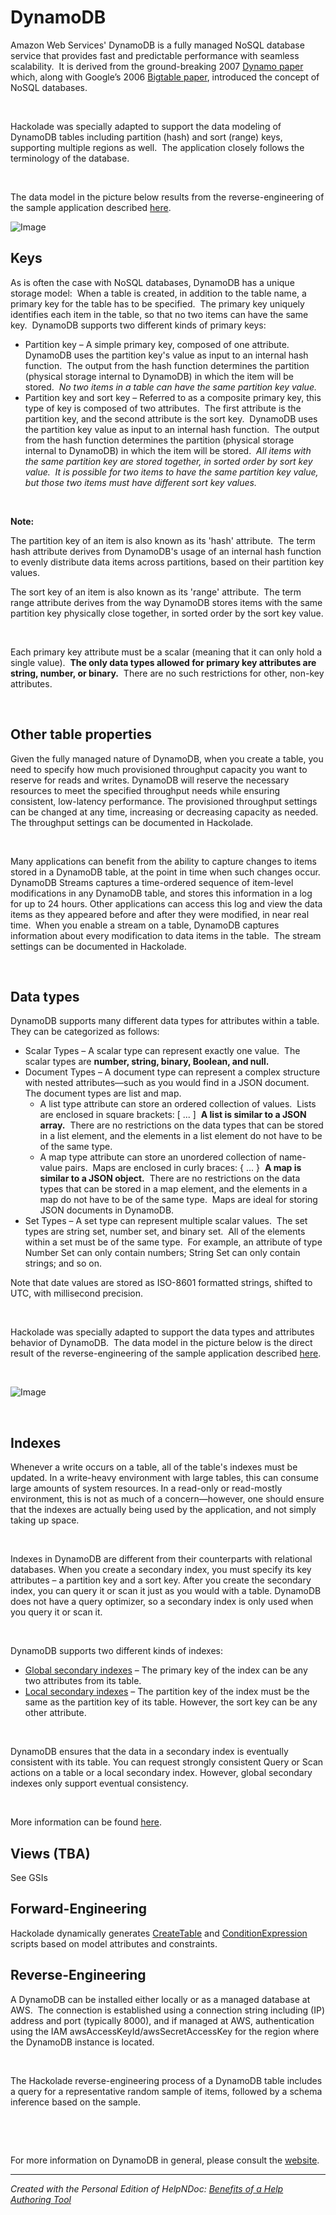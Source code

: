 # DynamoDB

Amazon Web Services' DynamoDB is a fully managed NoSQL database service that provides fast and predictable performance with seamless scalability.&nbsp; It is derived from the ground-breaking 2007 [Dynamo paper](<http://www.allthingsdistributed.com/files/amazon-dynamo-sosp2007.pdf> "target=\"\_blank\"") which, along with Google’s 2006 [Bigtable paper](<http://static.googleusercontent.com/media/research.google.com/en//archive/bigtable-osdi06.pdf> "target=\"\_blank\""), introduced the concept of NoSQL databases.

&nbsp;

Hackolade was specially adapted to support the data modeling of DynamoDB tables including partition (hash) and sort (range) keys, supporting multiple regions as well.&nbsp; The application closely follows the terminology of the database.

&nbsp;

The data model in the picture below results from the reverse-engineering of the sample application described [here](<http://docs.aws.amazon.com/amazondynamodb/latest/developerguide/SampleData.CreateTables.html> "target=\"\_blank\"").

![Image](<lib/DynamoDB%20workspace.png>)

## Keys ##

As is often the case with NoSQL databases, DynamoDB has a unique storage model:&nbsp; When a table is created, in addition to the table name, a primary key for the table has to be specified.&nbsp; The primary key uniquely identifies each item in the table, so that no two items can have the same key.&nbsp; DynamoDB supports two different kinds of primary keys:

* Partition key – A simple primary key, composed of one attribute.&nbsp; DynamoDB uses the partition key's value as input to an internal hash function.&nbsp; The output from the hash function determines the partition (physical storage internal to DynamoDB) in which the item will be stored.&nbsp; *No two items in a table can have the same partition key value.*
* Partition key and sort key – Referred to as a composite primary key, this type of key is composed of two attributes.&nbsp; The first attribute is the partition key, and the second attribute is the sort key.&nbsp; DynamoDB uses the partition key value as input to an internal hash function.&nbsp; The output from the hash function determines the partition (physical storage internal to DynamoDB) in which the item will be stored.&nbsp; *All items with the same partition key are stored together, in sorted order by sort key value.&nbsp; It is possible for two items to have the same partition key value, but those two items must have different sort key values.*

&nbsp;

**Note:**

The partition key of an item is also known as its 'hash' attribute.&nbsp; The term hash attribute derives from DynamoDB's usage of an internal hash function to evenly distribute data items across partitions, based on their partition key values.

The sort key of an item is also known as its 'range' attribute.&nbsp; The term range attribute derives from the way DynamoDB stores items with the same partition key physically close together, in sorted order by the sort key value.

&nbsp;

Each primary key attribute must be a scalar (meaning that it can only hold a single value).&nbsp; **The only data types allowed for primary key attributes are string, number, or binary.**&nbsp; There are no such restrictions for other, non-key attributes.

&nbsp;

## Other table properties ##

Given the fully managed nature of DynamoDB, when you create a table, you need to specify how much provisioned throughput capacity you want to reserve for reads and writes. DynamoDB will reserve the necessary resources to meet the specified throughput needs while ensuring consistent, low-latency performance. The provisioned throughput settings can be changed at any time, increasing or decreasing capacity as needed.&nbsp; The throughput settings can be documented in Hackolade.

&nbsp;

Many applications can benefit from the ability to capture changes to items stored in a DynamoDB table, at the point in time when such changes occur.&nbsp; DynamoDB Streams captures a time-ordered sequence of item-level modifications in any DynamoDB table, and stores this information in a log for up to 24 hours. Other applications can access this log and view the data items as they appeared before and after they were modified, in near real time.&nbsp; When you enable a stream on a table, DynamoDB captures information about every modification to data items in the table.&nbsp; The stream settings can be documented in Hackolade.

&nbsp;

## Data types ##

DynamoDB supports many different data types for attributes within a table.&nbsp; They can be categorized as follows:

* Scalar Types – A scalar type can represent exactly one value.&nbsp; The scalar types are **number, string, binary, Boolean, and null.**
* Document Types – A document type can represent a complex structure with nested attributes—such as you would find in a JSON document.&nbsp; The document types are list and map.
  * A list type attribute can store an ordered collection of values.&nbsp; Lists are enclosed in square brackets: \[ ... \]&nbsp; **A list is similar to a JSON array.**&nbsp; There are no restrictions on the data types that can be stored in a list element, and the elements in a list element do not have to be of the same type.
  * A map type attribute can store an unordered collection of name-value pairs.&nbsp; Maps are enclosed in curly braces: { ... }&nbsp; **A map is similar to a JSON object.**&nbsp; There are no restrictions on the data types that can be stored in a map element, and the elements in a map do not have to be of the same type.&nbsp; Maps are ideal for storing JSON documents in DynamoDB.&nbsp;
* Set Types – A set type can represent multiple scalar values.&nbsp; The set types are string set, number set, and binary set.&nbsp; All of the elements within a set must be of the same type.&nbsp; For example, an attribute of type Number Set can only contain numbers; String Set can only contain strings; and so on.

Note that date values are stored as ISO-8601 formatted strings, shifted to UTC, with millisecond precision.

&nbsp;

Hackolade was specially adapted to support the data types and attributes behavior of DynamoDB.&nbsp; The data model in the picture below is the direct result of the reverse-engineering of the sample application described [here](<http://docs.aws.amazon.com/amazondynamodb/latest/gettingstartedguide/GettingStarted.NodeJs.01.html> "target=\"\_blank\"").&nbsp;

&nbsp;

![Image](<lib/DynamoDB%20DTD.png>)

&nbsp;

## Indexes ##

Whenever a write occurs on a table, all of the table's indexes must be updated. In a write-heavy environment with large tables, this can consume large amounts of system resources. In a read-only or read-mostly environment, this is not as much of a concern—however, one should ensure that the indexes are actually being used by the application, and not simply taking up space.

&nbsp;

Indexes in DynamoDB are different from their counterparts with relational databases. When you create a secondary index, you must specify its key attributes – a partition key and a sort key. After you create the secondary index, you can query it or scan it just as you would with a table. DynamoDB does not have a query optimizer, so a secondary index is only used when you query it or scan it.

&nbsp;

DynamoDB supports two different kinds of indexes:

* [Global secondary indexes](<http://docs.aws.amazon.com/amazondynamodb/latest/developerguide/GSI.html> "target=\"\_blank\"") – The primary key of the index can be any two attributes from its table.
* [Local secondary indexes](<http://docs.aws.amazon.com/amazondynamodb/latest/developerguide/LSI.html> "target=\"\_blank\"") – The partition key of the index must be the same as the partition key of its table. However, the sort key can be any other attribute.

&nbsp;

DynamoDB ensures that the data in a secondary index is eventually consistent with its table. You can request strongly consistent Query or Scan actions on a table or a local secondary index. However, global secondary indexes only support eventual consistency.

&nbsp;

More information can be found [here](<http://docs.aws.amazon.com/amazondynamodb/latest/developerguide/SecondaryIndexes.html> "target=\"\_blank\"").

## Views (TBA) ##

See GSIs

## Forward-Engineering ##

Hackolade dynamically generates [CreateTable](<http://docs.aws.amazon.com/amazondynamodb/latest/APIReference/API\_CreateTable.html> "target=\"\_blank\"") and [ConditionExpression](<http://docs.aws.amazon.com/amazondynamodb/latest/developerguide/Expressions.SpecifyingConditions.html> "target=\"\_blank\"") scripts based on model attributes and constraints. &nbsp;

## Reverse-Engineering ##

A DynamoDB can be installed either locally or as a managed database at AWS.&nbsp; The connection is established using a connection string including (IP) address and port (typically 8000), and if managed at AWS, authentication using the IAM awsAccessKeyId/awsSecretAccessKey for the region where the DynamoDB instance is located.

&nbsp;

The Hackolade reverse-engineering process of a DynamoDB table includes a query for a representative random sample of items, followed by a schema inference based on the sample.

&nbsp;

&nbsp;

For more information on DynamoDB in general, please consult the [website](<http://aws.amazon.com/dynamodb/> "target=\"\_blank\"").


***
_Created with the Personal Edition of HelpNDoc: [Benefits of a Help Authoring Tool](<https://www.helpauthoringsoftware.com>)_
